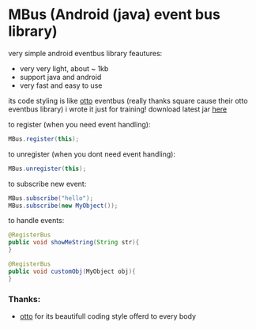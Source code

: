 # MBus (Android (java) event bus library)

very simple android eventbus library
feautures:

 * very very light, about ~ 1kb
 * support java and android
 * very fast and easy to use
 

its code styling is like [otto](square.github.io/otto/) eventbus (really thanks square cause their otto eventbus library)
i wrote it just for training!
download latest jar [here](https://github.com/mphj/mbus/releases/download/1.0.0/mbus.jar)

to register (when you need event handling):
```java
MBus.register(this);
```
to unregister (when you dont need event handling):
```java
MBus.unregister(this);
```
to subscribe new event:
```java
MBus.subscribe("hello");
MBus.subscribe(new MyObject());
```
to handle events:
```java
@RegisterBus
public void showMeString(String str){
}

@RegisterBus
public void customObj(MyObject obj){
}
```


### Thanks:

 * [otto](square.github.io/otto/) for its beautifull coding style
offerd to every body
